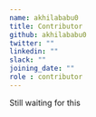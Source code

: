 ```yaml
---
name: akhilababu0
title: Contributor
github: akhilababu0
twitter: ""
linkedin: ""
slack: ""
joining_date: ""
role : contributor
---
```


Still waiting for this
